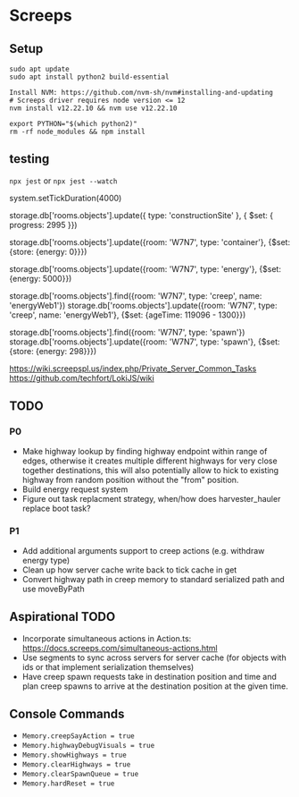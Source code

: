 # Screeps

## Setup

```shell
sudo apt update
sudo apt install python2 build-essential

Install NVM: https://github.com/nvm-sh/nvm#installing-and-updating
# Screeps driver requires node version <= 12
nvm install v12.22.10 && nvm use v12.22.10

export PYTHON="$(which python2)"
rm -rf node_modules && npm install
```

## testing

`npx jest` or `npx jest --watch` 

system.setTickDuration(4000)

storage.db['rooms.objects'].update({ type: 'constructionSite' }, { $set: { progress: 2995 }})

storage.db['rooms.objects'].update({room: 'W7N7', type: 'container'}, {$set: {store: {energy: 0}}})

storage.db['rooms.objects'].update({room: 'W7N7', type: 'energy'}, {$set: {energy: 5000}})

storage.db['rooms.objects'].find({room: 'W7N7', type: 'creep', name: 'energyWeb1'})
storage.db['rooms.objects'].update({room: 'W7N7', type: 'creep', name: 'energyWeb1'}, {$set: {ageTime: 119096 - 1300}})

storage.db['rooms.objects'].find({room: 'W7N7', type: 'spawn'})
storage.db['rooms.objects'].update({room: 'W7N7', type: 'spawn'}, {$set: {store: {energy: 298}}})

https://wiki.screepspl.us/index.php/Private_Server_Common_Tasks
https://github.com/techfort/LokiJS/wiki

## TODO

### P0

* Make highway lookup by finding highway endpoint within range of edges, otherwise it creates multiple different highways for very close together destinations, this will also potentially allow to hick to existing highway from random position without the "from" position.
* Build energy request system
* Figure out task replacment strategy, when/how does harvester_hauler replace boot task?

### P1

* Add additional arguments support to creep actions (e.g. withdraw energy type)
* Clean up how server cache write back to tick cache in get
* Convert highway path in creep memory to standard serialized path and use moveByPath

## Aspirational TODO

* Incorporate simultaneous actions in Action.ts: https://docs.screeps.com/simultaneous-actions.html
* Use segments to sync across servers for server cache (for objects with ids or that implement serialization themselves)
* Have creep spawn requests take in destination position and time and plan creep spawns to arrive at the destination position at the given time.

## Console Commands

* `Memory.creepSayAction = true` 
* `Memory.highwayDebugVisuals = true` 
* `Memory.showHighways = true` 
* `Memory.clearHighways = true` 
* `Memory.clearSpawnQueue = true` 
* `Memory.hardReset = true` 

